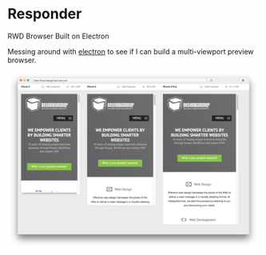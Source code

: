 Responder
=========

RWD Browser Built on Electron

Messing around with [electron](http://electron.atom.io) to see if I can build a multi-viewport preview browser.

![Image of browser](resources/screen-shot-11-13-2015.png)
